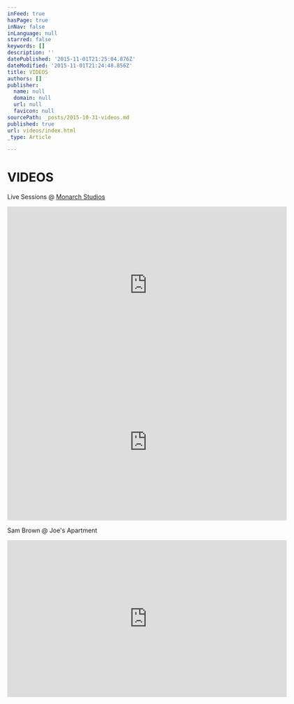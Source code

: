 ```yaml
---
inFeed: true
hasPage: true
inNav: false
inLanguage: null
starred: false
keywords: []
description: ''
datePublished: '2015-11-01T21:25:04.876Z'
dateModified: '2015-11-01T21:24:48.856Z'
title: VIDEOS
authors: []
publisher:
  name: null
  domain: null
  url: null
  favicon: null
sourcePath: _posts/2015-10-31-videos.md
published: true
url: videos/index.html
_type: Article

---
```

# 

# VIDEOS

Live Sessions @ [Monarch Studios][0]

<iframe width="640" height="360" src="https://www.youtube.com/embed/bB-a2tIrpPw" frameborder="0" allowfullscreen="" style=""></iframe>

<iframe width="640" height="360" src="https://www.youtube.com/embed/sCkKi4TweUU" frameborder="0" allowfullscreen="" style=""></iframe>

Sam Brown @ Joe's Apartment

<iframe width="640" height="360" src="https://www.youtube.com/embed/sP3TPxFw0YE" frameborder="0" allowfullscreen="allowfullscreen" style=""></iframe>



[0]: www.monarchstudios.com
